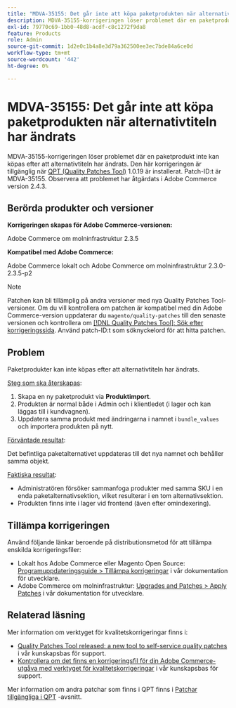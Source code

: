 ```yaml
---
title: "MDVA-35155: Det går inte att köpa paketprodukten när alternativtiteln har ändrats"
description: MDVA-35155-korrigeringen löser problemet där en paketprodukt inte kan köpas efter att alternativtiteln har ändrats. Den här korrigeringen är tillgänglig när [QPT-verktyget (Quality Patches Tool)](/help/announcements/adobe-commerce-announcements/magento-quality-patches-released-new-tool-to-self-serve-quality-patches.md) 1.0.19 är installerat. Patch-ID:t är MDVA-35155. Observera att problemet har åtgärdats i Adobe Commerce version 2.4.3.
exl-id: 79770c69-1bb0-48d8-acdf-c8c1272f9da8
feature: Products
role: Admin
source-git-commit: 1d2e0c1b4a8e3d79a362500ee3ec7bde84a6ce0d
workflow-type: tm+mt
source-wordcount: '442'
ht-degree: 0%

---
```


# MDVA-35155: Det går inte att köpa paketprodukten när alternativtiteln har ändrats

MDVA-35155-korrigeringen löser problemet där en paketprodukt inte kan köpas efter att alternativtiteln har ändrats. Den här korrigeringen är tillgänglig när [QPT (Quality Patches Tool)](/help/announcements/adobe-commerce-announcements/magento-quality-patches-released-new-tool-to-self-serve-quality-patches.md) 1.0.19 är installerat. Patch-ID:t är MDVA-35155. Observera att problemet har åtgärdats i Adobe Commerce version 2.4.3.

## Berörda produkter och versioner

**Korrigeringen skapas för Adobe Commerce-versionen:**

Adobe Commerce om molninfrastruktur 2.3.5

**Kompatibel med Adobe Commerce:**

Adobe Commerce lokalt och Adobe Commerce om molninfrastruktur 2.3.0-2.3.5-p2

>[!NOTE]
>
>Patchen kan bli tillämplig på andra versioner med nya Quality Patches Tool-versioner. Om du vill kontrollera om patchen är kompatibel med din Adobe Commerce-version uppdaterar du `magento/quality-patches` till den senaste versionen och kontrollera om [[!DNL Quality Patches Tool]: Sök efter korrigeringssida](https://devdocs.magento.com/quality-patches/tool.html#patch-grid). Använd patch-ID:t som söknyckelord för att hitta patchen.

## Problem

Paketprodukter kan inte köpas efter att alternativtiteln har ändrats.

<u>Steg som ska återskapas</u>:

1. Skapa en ny paketprodukt via **Produktimport**.
1. Produkten är normal både i Admin och i klientledet (i lager och kan läggas till i kundvagnen).
1. Uppdatera samma produkt med ändringarna i namnet i `bundle_values` och importera produkten på nytt.

<u>Förväntade resultat</u>:

Det befintliga paketalternativet uppdateras till det nya namnet och behåller samma objekt.

<u>Faktiska resultat</u>:

* Administratören försöker sammanfoga produkter med samma SKU i en enda paketalternativsektion, vilket resulterar i en tom alternativsektion.
* Produkten finns inte i lager vid frontend (även efter omindexering).

## Tillämpa korrigeringen

Använd följande länkar beroende på distributionsmetod för att tillämpa enskilda korrigeringsfiler:

* Lokalt hos Adobe Commerce eller Magento Open Source: [Programuppdateringsguide > Tillämpa korrigeringar](https://devdocs.magento.com/guides/v2.4/comp-mgr/patching/mqp.html) i vår dokumentation för utvecklare.
* Adobe Commerce om molninfrastruktur: [Upgrades and Patches > Apply Patches](https://devdocs.magento.com/cloud/project/project-patch.html) i vår dokumentation för utvecklare.

## Relaterad läsning

Mer information om verktyget för kvalitetskorrigeringar finns i:

* [Quality Patches Tool released: a new tool to self-service quality patches](/help/announcements/adobe-commerce-announcements/magento-quality-patches-released-new-tool-to-self-serve-quality-patches.md) i vår kunskapsbas för support.
* [Kontrollera om det finns en korrigeringsfil för din Adobe Commerce-utgåva med verktyget för kvalitetskorrigeringar](/help/support-tools/patches-available-in-qpt-tool/check-patch-for-magento-issue-with-magento-quality-patches.md) i vår kunskapsbas för support.

Mer information om andra patchar som finns i QPT finns i [Patchar tillgängliga i QPT](https://support.magento.com/hc/en-us/sections/360010506631-Patches-available-in-QPT-tool-) -avsnitt.
